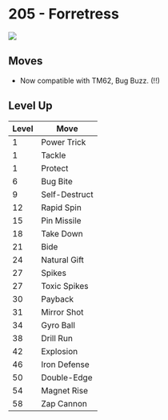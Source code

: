 # 205 - Forretress
![][205]

## Moves

 - Now compatible with TM62, Bug Buzz. (!!)

## Level Up

Level | Move
---   | ---
  1   | Power Trick
  1   | Tackle
  1   | Protect
  6   | Bug Bite
  9   | Self-Destruct
 12   | Rapid Spin
 15   | Pin Missile
 18   | Take Down
 21   | Bide
 24   | Natural Gift
 27   | Spikes
 27   | Toxic Spikes
 30   | Payback
 31   | Mirror Shot
 34   | Gyro Ball
 38   | Drill Run
 42   | Explosion
 46   | Iron Defense
 50   | Double-Edge
 54   | Magnet Rise
 58   | Zap Cannon



[205]: /img/pokemon/205.png
